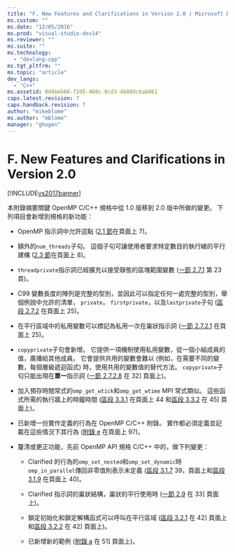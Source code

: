 ```yaml
---
title: "F. New Features and Clarifications in Version 2.0 | Microsoft Docs"
ms.custom: ""
ms.date: "12/05/2016"
ms.prod: "visual-studio-dev14"
ms.reviewer: ""
ms.suite: ""
ms.technology: 
  - "devlang-cpp"
ms.tgt_pltfrm: ""
ms.topic: "article"
dev_langs: 
  - "C++"
ms.assetid: 0d4beb66-f2d5-468c-8cd3-4b00dcbab061
caps.latest.revision: 7
caps.handback.revision: 7
author: "mikeblome"
ms.author: "mblome"
manager: "ghogen"
---
```

# F. New Features and Clarifications in Version 2.0
[!INCLUDE[vs2017banner](../../assembler/inline/includes/vs2017banner.md)]

本附錄摘要關鍵 OpenMP C\/C\+\+ 規格中從 1.0 版移到 2.0 版中所做的變更。  下列項目會新增到規格的新功能：  
  
-   OpenMP 指示詞中允許逗點 \([2.1 節](../../parallel/openmp/2-1-directive-format.md)在頁面上 7\)。  
  
-   額外的`num_threads`子句。  這個子句可讓使用者要求特定數目的執行緒的平行建構 \([2.3 節](../../parallel/openmp/2-3-parallel-construct.md)在頁面上 8\)。  
  
-   `threadprivate`指示詞已經擴充以接受靜態的區塊範圍變數 \([一節 2.7.1](../../parallel/openmp/2-7-1-threadprivate-directive.md) 第 23 頁\)。  
  
-   C99 變數長度的陣列是完整的型別，並因此可以指定任何一處完整的型別，舉個例說中允許的清單， `private`， `firstprivate`，以及`lastprivate`子句 \([區段 2.7.2](../../parallel/openmp/2-7-2-data-sharing-attribute-clauses.md) 在頁面上 25\)。  
  
-   在平行區域中的私用變數可以標記為私用一次在巢狀指示詞 \([一節 2.7.2.1](../../parallel/openmp/2-7-2-1-private.md) 在頁面上 25\)。  
  
-   `copyprivate`子句會新增。  它提供一項機制使用私用變數，從一個小組成員的值，廣播給其他成員。  它會提供共用的變數會難以 \(例如，在需要不同的變數，每個層級遞迴函式\) 時，使用共用的變數值的替代方法。  `copyprivate`子句只能出現在**單一**指示詞 \([一節 2.7.2.8](../../parallel/openmp/2-7-2-8-copyprivate.md) 在 32\] 頁面上\)。  
  
-   加入預存時間常式的`omp_get_wtick`和`omp_get_wtime` MPI 常式類似。  這些函式所需的執行牆上的時鐘時間 \([區段 3.3.1](../../parallel/openmp/3-3-1-omp-get-wtime-function.md) 在頁面上 44 和[區段 3.3.2](../../parallel/openmp/3-3-2-omp-get-wtick-function.md) 在 45\] 頁面上\)。  
  
-   已新增一份實作定義的行為在 OpenMP C\/C\+\+ 附錄。  實作都必須定義並記載在這些情況下其行為 \([附錄 e](../../parallel/openmp/e-implementation-defined-behaviors-in-openmp-c-cpp.md) 在頁面上 97\)。  
  
-   釐清或更正功能，先前 OpenMP API 規格 C\/C\+\+ 中的，做下列變更：  
  
    -   Clarified 的行為的`omp_set_nested`和`omp_set_dynamic`時`omp_in_parallel`傳回非零值則表示未定義 \([區段 3.1.7](../../parallel/openmp/3-1-7-omp-set-dynamic-function.md) 39，頁面上和[區段 3.1.9](../../parallel/openmp/3-1-9-omp-set-nested-function.md) 在頁面上 40\)。  
  
    -   Clarified 指示詞的巢狀結構，巢狀的平行使用時 \([一節 2.9](../../parallel/openmp/2-9-directive-nesting.md) 在 33\] 頁面上\)。  
  
    -   鎖定初始化和鎖定解構函式可以呼叫在平行區域 \([區段 3.2.1](../../parallel/openmp/3-2-1-omp-init-lock-and-omp-init-nest-lock-functions.md) 在 42\] 頁面上和[區段 3.2.2](../../parallel/openmp/3-2-2-omp-destroy-lock-and-omp-destroy-nest-lock-functions.md) 在 42\] 頁面上\)。  
  
    -   已新增新的範例 \([附錄 a](../../parallel/openmp/a-examples.md) 在 51\] 頁面上\)。
